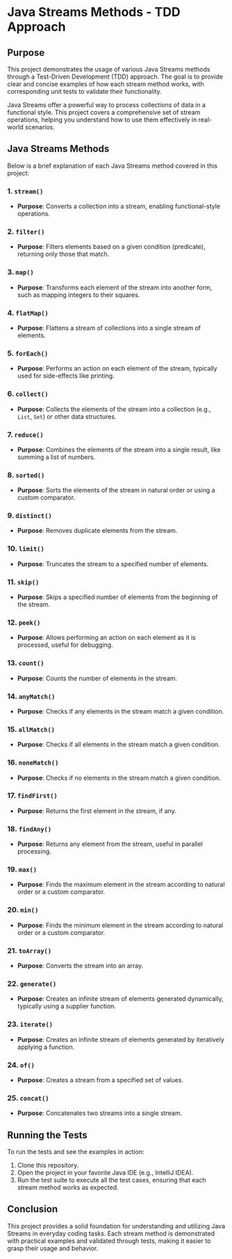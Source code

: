# Java Streams Methods - TDD Approach

## Purpose

This project demonstrates the usage of various Java Streams methods through a Test-Driven Development (TDD) approach. The goal is to provide clear and concise examples of how each stream method works, with corresponding unit tests to validate their functionality.

Java Streams offer a powerful way to process collections of data in a functional style. This project covers a comprehensive set of stream operations, helping you understand how to use them effectively in real-world scenarios.

## Java Streams Methods

Below is a brief explanation of each Java Streams method covered in this project:

### 1. `stream()`
- **Purpose**: Converts a collection into a stream, enabling functional-style operations.

### 2. `filter()`
- **Purpose**: Filters elements based on a given condition (predicate), returning only those that match.

### 3. `map()`
- **Purpose**: Transforms each element of the stream into another form, such as mapping integers to their squares.

### 4. `flatMap()`
- **Purpose**: Flattens a stream of collections into a single stream of elements.

### 5. `forEach()`
- **Purpose**: Performs an action on each element of the stream, typically used for side-effects like printing.

### 6. `collect()`
- **Purpose**: Collects the elements of the stream into a collection (e.g., `List`, `Set`) or other data structures.

### 7. `reduce()`
- **Purpose**: Combines the elements of the stream into a single result, like summing a list of numbers.

### 8. `sorted()`
- **Purpose**: Sorts the elements of the stream in natural order or using a custom comparator.

### 9. `distinct()`
- **Purpose**: Removes duplicate elements from the stream.

### 10. `limit()`
- **Purpose**: Truncates the stream to a specified number of elements.

### 11. `skip()`
- **Purpose**: Skips a specified number of elements from the beginning of the stream.

### 12. `peek()`
- **Purpose**: Allows performing an action on each element as it is processed, useful for debugging.

### 13. `count()`
- **Purpose**: Counts the number of elements in the stream.

### 14. `anyMatch()`
- **Purpose**: Checks if any elements in the stream match a given condition.

### 15. `allMatch()`
- **Purpose**: Checks if all elements in the stream match a given condition.

### 16. `noneMatch()`
- **Purpose**: Checks if no elements in the stream match a given condition.

### 17. `findFirst()`
- **Purpose**: Returns the first element in the stream, if any.

### 18. `findAny()`
- **Purpose**: Returns any element from the stream, useful in parallel processing.

### 19. `max()`
- **Purpose**: Finds the maximum element in the stream according to natural order or a custom comparator.

### 20. `min()`
- **Purpose**: Finds the minimum element in the stream according to natural order or a custom comparator.

### 21. `toArray()`
- **Purpose**: Converts the stream into an array.

### 22. `generate()`
- **Purpose**: Creates an infinite stream of elements generated dynamically, typically using a supplier function.

### 23. `iterate()`
- **Purpose**: Creates an infinite stream of elements generated by iteratively applying a function.

### 24. `of()`
- **Purpose**: Creates a stream from a specified set of values.

### 25. `concat()`
- **Purpose**: Concatenates two streams into a single stream.

## Running the Tests

To run the tests and see the examples in action:

1. Clone this repository.
2. Open the project in your favorite Java IDE (e.g., IntelliJ IDEA).
3. Run the test suite to execute all the test cases, ensuring that each stream method works as expected.

## Conclusion

This project provides a solid foundation for understanding and utilizing Java Streams in everyday coding tasks. Each stream method is demonstrated with practical examples and validated through tests, making it easier to grasp their usage and behavior.
